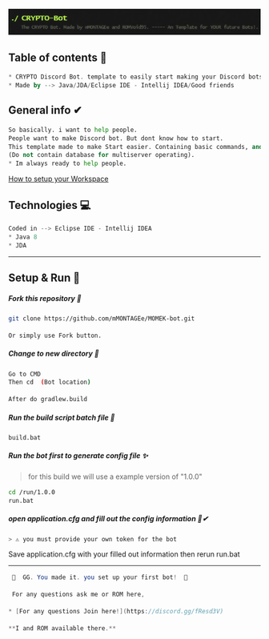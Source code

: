  ![Slogan](https://github.com/mMONTAGEe/CRYPTO-Bot/blob/master/src/main/resources/slogan.png)


## Table of contents 📑
```kotlin
* CRYPTO Discord Bot. template to easily start making your Discord bots.
* Made by --> Java/JDA/Eclipse IDE - Intellij IDEA/Good friends
```

## General info ✔
```python
So basically. i want to help people.
People want to make Discord bot. But dont know how to start.
This template made to make Start easier. Containing basic commands, and stuff
(Do not contain database for multiserver operating).
* Im always ready to help people.
```

[How to setup your Workspace](https://github.com/mMONTAGEe/CRYPTO-Bot/blob/master/GettingStarted.txt)


## Technologies 💻
```java
Coded in --> Eclipse IDE - Intellij IDEA
* Java 8
* JDA 
```
-----------------------------------------------------------------------------------------------------------

## Setup & Run 🙌

##### Fork this repository 🍴
```bash
git clone https://github.com/mMONTAGEe/MOMEK-bot.git

Or simply use Fork button.
```
	
##### Change to new directory 📁
```bash
Go to CMD
Then cd  (Bot location)

After do gradlew.build
```
	
##### Run the build script batch file  📂
```bash
build.bat
```
	
##### Run the bot first to generate config file ✨
> for this build we will use a example version of "1.0.0"

```bash
cd /run/1.0.0
run.bat
```

##### open application.cfg and fill out the config information 📑✔
```bash
> ⚠ you must provide your own token for the bot
```

Save application.cfg with your filled out information
then rerun run.bat



------------------------------------------------------------------------------------------------------------------------------------------



```java
 👏  GG. You made it. you set up your first bot!  👏

 For any questions ask me or ROM here, 

* [For any questions Join here!](https://discord.gg/fResd3V)

**I and ROM available there.**
```
